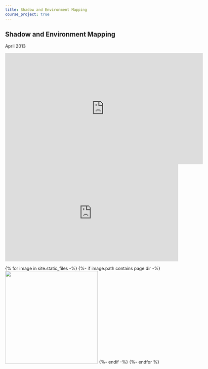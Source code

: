 ```yaml
---
title: Shadow and Environment Mapping
course_project: true
---
```

## Shadow and Environment Mapping
April 2013

<iframe width="640" height="360" src="http://www.youtube.com/embed/qcnALFe154o?vq=hd720" frameborder="0" allowfullscreen></iframe>

<iframe width="560" height="315" src="https://www.youtube.com/embed/qcnALFe154o" frameborder="0" allow="accelerometer; autoplay; clipboard-write; encrypted-media; gyroscope; picture-in-picture" allowfullscreen></iframe>


{% for image in site.static_files -%}
{%- if image.path contains page.dir -%}
<a href="{{ image.path }}"><img src="{{ image.path }}" width="300"></a>
{%- endif -%}
{%- endfor %}
